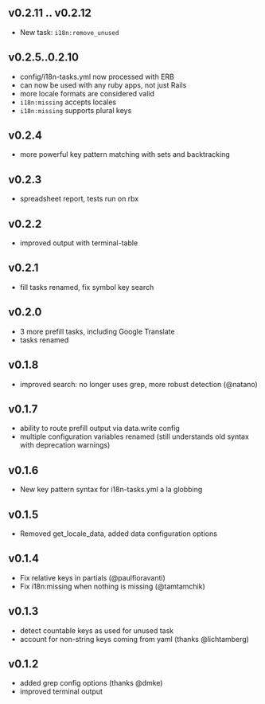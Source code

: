 ## v0.2.11 .. v0.2.12

* New task: `i18n:remove_unused`

## v0.2.5..0.2.10

* config/i18n-tasks.yml now processed with ERB
* can now be used with any ruby apps, not just Rails
* more locale formats are considered valid 
* `i18n:missing` accepts locales
* `i18n:missing` supports plural keys

## v0.2.4

* more powerful key pattern matching with sets and backtracking 

## v0.2.3

* spreadsheet report, tests run on rbx 

## v0.2.2

* improved output with terminal-table 

## v0.2.1

* fill tasks renamed, fix symbol key search 

## v0.2.0

* 3 more prefill tasks, including Google Translate 
* tasks renamed

## v0.1.8

* improved search: no longer uses grep, more robust detection (@natano)

## v0.1.7

* ability to route prefill output via data.write config 
* multiple configuration variables renamed (still understands old syntax with deprecation warnings) 

## v0.1.6

* New key pattern syntax for i18n-tasks.yml a la globbing 

## v0.1.5

* Removed get_locale_data, added data configuration options 

## v0.1.4

* Fix relative keys in partials (@paulfioravanti)
* Fix i18n:missing when nothing is missing (@tamtamchik)

## v0.1.3

* detect countable keys as used for unused task 
* account for non-string keys coming from yaml (thanks @lichtamberg)

## v0.1.2

* added grep config options (thanks @dmke)
* improved terminal output 
